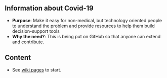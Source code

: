 ## Information about Covid-19
-  **Purpose**: Make it easy for non-medical, but technology oriented people
    to understand the problem and provide resources to help them build
    decision-support tools
-  **Why the need?**: This is being put on GitHub so that anyone can 
   extend and contribute.
   
## Content
- See [wiki pages](https://github.com/biplav-s/covid19-info/wiki) to start.

